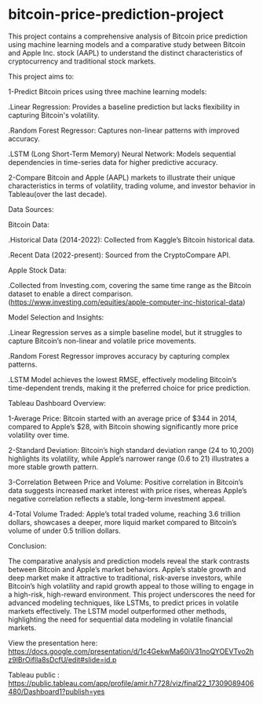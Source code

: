 # bitcoin-price-prediction-project

This project contains a comprehensive analysis of Bitcoin price prediction using machine learning models and a comparative study between Bitcoin and Apple Inc. stock (AAPL) to understand the distinct characteristics of cryptocurrency and traditional stock markets. 


This project aims to:


1-Predict Bitcoin prices using three machine learning models:


.Linear Regression: Provides a baseline prediction but lacks flexibility in capturing Bitcoin's volatility.


.Random Forest Regressor: Captures non-linear patterns with improved accuracy.


.LSTM (Long Short-Term Memory) Neural Network: Models sequential dependencies in time-series data for higher predictive accuracy.


2-Compare Bitcoin and Apple (AAPL) markets to illustrate their unique characteristics in terms of volatility, trading volume, and investor behavior in Tableau(over the last decade).


Data Sources:


Bitcoin Data:


.Historical Data (2014-2022): Collected from Kaggle’s Bitcoin historical data.


.Recent Data (2022-present): Sourced from the CryptoCompare API.


Apple Stock Data:


.Collected from Investing.com, covering the same time range as the Bitcoin dataset to enable a direct comparison.(https://www.investing.com/equities/apple-computer-inc-historical-data)


Model Selection and Insights:


.Linear Regression serves as a simple baseline model, but it struggles to capture Bitcoin’s non-linear and volatile price movements.


.Random Forest Regressor improves accuracy by capturing complex patterns.


.LSTM Model achieves the lowest RMSE, effectively modeling Bitcoin’s time-dependent trends, making it the preferred choice for price prediction.


Tableau Dashboard Overview:


1-Average Price: Bitcoin started with an average price of $344 in 2014, compared to Apple’s $28, with Bitcoin showing significantly more price volatility over time.


2-Standard Deviation: Bitcoin’s high standard deviation range (24 to 10,200) highlights its volatility, while Apple’s narrower range (0.6 to 21) illustrates a more stable growth pattern.


3-Correlation Between Price and Volume: Positive correlation in Bitcoin’s data suggests increased market interest with price rises, whereas Apple’s negative correlation reflects a stable, long-term investment appeal.


4-Total Volume Traded: Apple’s total traded volume, reaching 3.6 trillion dollars, showcases a deeper, more liquid market compared to Bitcoin’s volume of under 0.5 trillion dollars.


Conclusion:


The comparative analysis and prediction models reveal the stark contrasts between Bitcoin and Apple’s market behaviors. Apple’s stable growth and deep market make it attractive to traditional, risk-averse investors, while Bitcoin’s high volatility and rapid growth appeal to those willing to engage in a high-risk, high-reward environment. This project underscores the need for advanced modeling techniques, like LSTMs, to predict prices in volatile markets effectively. The LSTM model outperformed other methods, highlighting the need for sequential data modeling in volatile financial markets.



View the presentation here: https://docs.google.com/presentation/d/1c4GekwMa60iV31noQYOEVTvo2hz9lBrOiflla8sDcfU/edit#slide=id.p


Tableau public : https://public.tableau.com/app/profile/amir.h7728/viz/final22_17309089406480/Dashboard1?publish=yes

